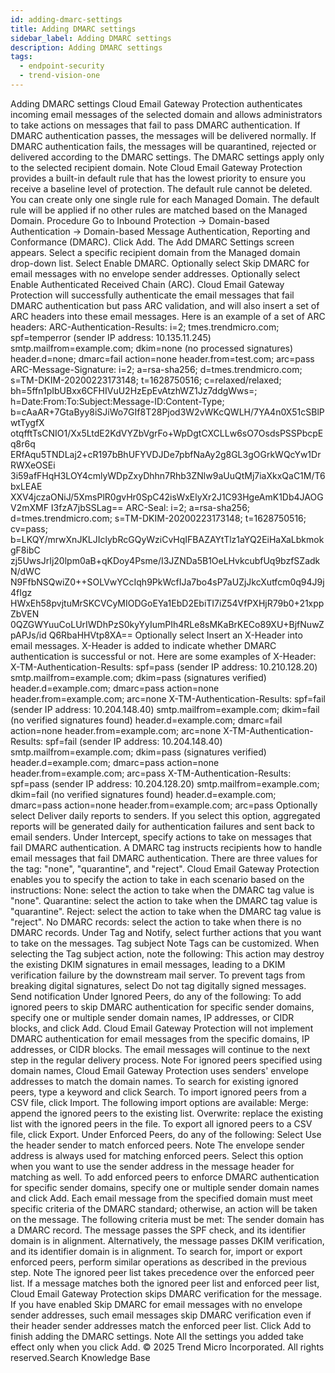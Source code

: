 ```yaml
---
id: adding-dmarc-settings
title: Adding DMARC settings
sidebar_label: Adding DMARC settings
description: Adding DMARC settings
tags:
  - endpoint-security
  - trend-vision-one
---
```


 Adding DMARC settings Cloud Email Gateway Protection authenticates incoming email messages of the selected domain and allows administrators to take actions on messages that fail to pass DMARC authentication. If DMARC authentication passes, the messages will be delivered normally. If DMARC authentication fails, the messages will be quarantined, rejected or delivered according to the DMARC settings. The DMARC settings apply only to the selected recipient domain. Note Cloud Email Gateway Protection provides a built-in default rule that has the lowest priority to ensure you receive a baseline level of protection. The default rule cannot be deleted. You can create only one single rule for each Managed Domain. The default rule will be applied if no other rules are matched based on the Managed Domain. Procedure Go to Inbound Protection → Domain-based Authentication → Domain-based Message Authentication, Reporting and Conformance (DMARC). Click Add. The Add DMARC Settings screen appears. Select a specific recipient domain from the Managed domain drop-down list. Select Enable DMARC. Optionally select Skip DMARC for email messages with no envelope sender addresses. Optionally select Enable Authenticated Received Chain (ARC). Cloud Email Gateway Protection will successfully authenticate the email messages that fail DMARC authentication but pass ARC validation, and will also insert a set of ARC headers into these email messages. Here is an example of a set of ARC headers: ARC-Authentication-Results: i=2; tmes.trendmicro.com; spf=temperror (sender IP address: 10.135.11.245) smtp.mailfrom=example.com; dkim=none (no processed signatures) header.d=none; dmarc=fail action=none header.from=test.com; arc=pass ARC-Message-Signature: i=2; a=rsa-sha256; d=tmes.trendmicro.com; s=TM-DKIM-20200223173148; t=1628750516; c=relaxed/relaxed; bh=5ffn1pIbUBxx6CFHIVuU2HzEpEvAtzhWZ1Jz7ddgWws=; h=Date:From:To:Subject:Message-ID:Content-Type; b=cAaAR+7GtaByy8iSJiWo7GIf8T28Pjod3W2vWKcQWLH/7YA4n0X51cSBlPwtTygfX otqfftTsCNIO1/Xx5LtdE2KdVYZbVgrFo+WpDgtCXCLLw6sO7OsdsPSSPbcpEq8r6q ERfAqu5TNDLaj2+cR197bBhUFYVDJDe7pbfNaAy2g8GL3gOGrkWQcYw1DrRWXeOSEi 3i59afFHqH3LOY4cmlyWDpZxyDhhn7Rhb3ZNlw9aUuQtMj7iaXkxQaC1M/T6bxLEAE XXV4jczaONiJ/5XmsPlR0gvHr0SpC42isWxElyXr2J1C93HgeAmK1Db4JAOGV2mXMF I3fzA7jbSSLag== ARC-Seal: i=2; a=rsa-sha256; d=tmes.trendmicro.com; s=TM-DKIM-20200223173148; t=1628750516; cv=pass; b=LKQY/mrwXnJKLJIclybRcGQyWziCvHqIFBAZAYtTlz1aYQ2EiHaXaLbkmokgF8ibC zj5UwsJrIj20lpm0aB+qKDoy4Psme/I3JZNDa5B1OeLHvkcubfUq9bzfSZadkN/dWC N9FfbNSQwiZ0++SOLVwYCcIqh9PkWcfIJa7bo4sP7aUZjJkcXutfcm0q94J9j4fIgz HWxEh58pvjtuMrSKCVCyMIODGoEYa1EbD2EbiTI7iZ54VfPXHjR79b0+21xppZbVEN 0QZGWYuuCoLUrIWDhPzS0kyYyIumPIh4RLe8sMKaBrKECo89XU+BjfNuwZpAPJs/id Q6RbaHHVtp8XA== Optionally select Insert an X-Header into email messages. X-Header is added to indicate whether DMARC authentication is successful or not. Here are some examples of X-Header: X-TM-Authentication-Results: spf=pass (sender IP address: 10.210.128.20) smtp.mailfrom=example.com; dkim=pass (signatures verified) header.d=example.com; dmarc=pass action=none header.from=example.com; arc=none X-TM-Authentication-Results: spf=fail (sender IP address: 10.204.148.40) smtp.mailfrom=example.com; dkim=fail (no verified signatures found) header.d=example.com; dmarc=fail action=none header.from=example.com; arc=none X-TM-Authentication-Results: spf=fail (sender IP address: 10.204.148.40) smtp.mailfrom=example.com; dkim=pass (signatures verified) header.d=example.com; dmarc=pass action=none header.from=example.com; arc=pass X-TM-Authentication-Results: spf=pass (sender IP address: 10.204.128.20) smtp.mailfrom=example.com; dkim=fail (no verified signatures found) header.d=example.com; dmarc=pass action=none header.from=example.com; arc=pass Optionally select Deliver daily reports to senders. If you select this option, aggregated reports will be generated daily for authentication failures and sent back to email senders. Under Intercept, specify actions to take on messages that fail DMARC authentication. A DMARC tag instructs recipients how to handle email messages that fail DMARC authentication. There are three values for the tag: "none", "quarantine", and "reject". Cloud Email Gateway Protection enables you to specify the action to take in each scenario based on the instructions: None: select the action to take when the DMARC tag value is "none". Quarantine: select the action to take when the DMARC tag value is "quarantine". Reject: select the action to take when the DMARC tag value is "reject". No DMARC records: select the action to take when there is no DMARC records. Under Tag and Notify, select further actions that you want to take on the messages. Tag subject Note Tags can be customized. When selecting the Tag subject action, note the following: This action may destroy the existing DKIM signatures in email messages, leading to a DKIM verification failure by the downstream mail server. To prevent tags from breaking digital signatures, select Do not tag digitally signed messages. Send notification Under Ignored Peers, do any of the following: To add ignored peers to skip DMARC authentication for specific sender domains, specify one or multiple sender domain names, IP addresses, or CIDR blocks, and click Add. Cloud Email Gateway Protection will not implement DMARC authentication for email messages from the specific domains, IP addresses, or CIDR blocks. The email messages will continue to the next step in the regular delivery process. Note For ignored peers specified using domain names, Cloud Email Gateway Protection uses senders' envelope addresses to match the domain names. To search for existing ignored peers, type a keyword and click Search. To import ignored peers from a CSV file, click Import. The following import options are available: Merge: append the ignored peers to the existing list. Overwrite: replace the existing list with the ignored peers in the file. To export all ignored peers to a CSV file, click Export. Under Enforced Peers, do any of the following: Select Use the header sender to match enforced peers. Note The envelope sender address is always used for matching enforced peers. Select this option when you want to use the sender address in the message header for matching as well. To add enforced peers to enforce DMARC authentication for specific sender domains, specify one or multiple sender domain names and click Add. Each email message from the specified domain must meet specific criteria of the DMARC standard; otherwise, an action will be taken on the message. The following criteria must be met: The sender domain has a DMARC record. The message passes the SPF check, and its identifier domain is in alignment. Alternatively, the message passes DKIM verification, and its identifier domain is in alignment. To search for, import or export enforced peers, perform similar operations as described in the previous step. Note The ignored peer list takes precedence over the enforced peer list. If a message matches both the ignored peer list and enforced peer list, Cloud Email Gateway Protection skips DMARC verification for the message. If you have enabled Skip DMARC for email messages with no envelope sender addresses, such email messages skip DMARC verification even if their header sender addresses match the enforced peer list. Click Add to finish adding the DMARC settings. Note All the settings you added take effect only when you click Add. © 2025 Trend Micro Incorporated. All rights reserved.Search Knowledge Base